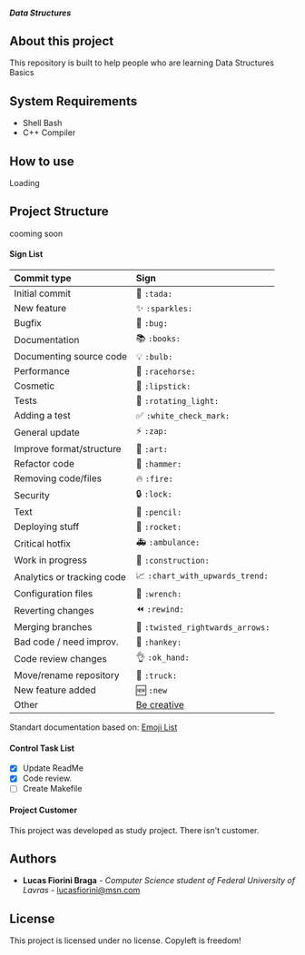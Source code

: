 ##### Data Structures
## About this project
This repository is built to help people who are learning Data Structures Basics

## System Requirements
- Shell Bash
- C++ Compiler
## How to use
Loading

## Project Structure
cooming soon


#### Sign List
|   Commit type              | Sign                                          |
|:---------------------------|:----------------------------------------------|
| Initial commit             | :tada: `:tada:`                               |
| New feature                | :sparkles: `:sparkles:`                       |
| Bugfix                     | :bug: `:bug:`                                 |
| Documentation              | :books: `:books:`                             |
| Documenting source code    | :bulb: `:bulb:`                               |
| Performance                | :racehorse: `:racehorse:`                     |
| Cosmetic                   | :lipstick: `:lipstick:`                       |
| Tests                      | :rotating_light: `:rotating_light:`           |
| Adding a test              | :white_check_mark: `:white_check_mark:`       |
| General update             | :zap: `:zap:`                                 |
| Improve format/structure   | :art: `:art:`                                 |
| Refactor code              | :hammer: `:hammer:`                           |
| Removing code/files        | :fire: `:fire:`                               |
| Security                   | :lock: `:lock:`                               |
| Text                       | :pencil: `:pencil:`                           |
| Deploying stuff            | :rocket: `:rocket:`                           |
| Critical hotfix            | :ambulance: `:ambulance:`                     |
| Work in progress           | :construction:  `:construction:`              |
| Analytics or tracking code | :chart_with_upwards_trend: `:chart_with_upwards_trend:` |
| Configuration files        | :wrench: `:wrench:`                           |
| Reverting changes          | :rewind: `:rewind:`                           |
| Merging branches           | :twisted_rightwards_arrows: `:twisted_rightwards_arrows:` |
| Bad code / need improv.    | :hankey: `:hankey:`                           |
| Code review changes        | :ok_hand: `:ok_hand:`                         |
| Move/rename repository     | :truck: `:truck:`                             |
| New feature added          | :new: `:new`                                  |
| Other                      | [Be creative](http://www.emoji-cheat-sheet.com/)  |
Standart documentation based on: [Emoji List](https://gist.github.com/parmentf/035de27d6ed1dce0b36a)

#### Control Task List
- [x] Update ReadMe
- [x] Code review.
- [ ] Create Makefile
#### Project Customer
This project was developed as study project. There isn't customer.

## Authors

* **Lucas Fiorini Braga** - *Computer Science student of Federal 
University of Lavras* - lucasfiorini@msn.com


## License
This project is licensed under no license. Copyleft is freedom!


